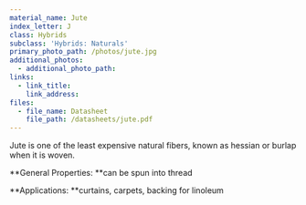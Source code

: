 ```yaml
---
material_name: Jute
index_letter: J
class: Hybrids
subclass: 'Hybrids: Naturals'
primary_photo_path: /photos/jute.jpg
additional_photos:
  - additional_photo_path:
links:
  - link_title:
    link_address:
files:
  - file_name: Datasheet
    file_path: /datasheets/jute.pdf
---
```



Jute is one of the least expensive natural fibers, known as hessian or burlap when it is woven.&nbsp;

**General Properties:&nbsp;**can be spun into thread

**Applications:&nbsp;**curtains, carpets, backing for linoleum